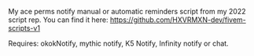 
My ace perms notify manual or automatic reminders script from my 2022 script rep. You can find it here: https://github.com/HXVRMXN-dev/fivem-scripts-v1

Requires: okokNotify, mythic notify, K5 Notify, Infinity notify or chat.
